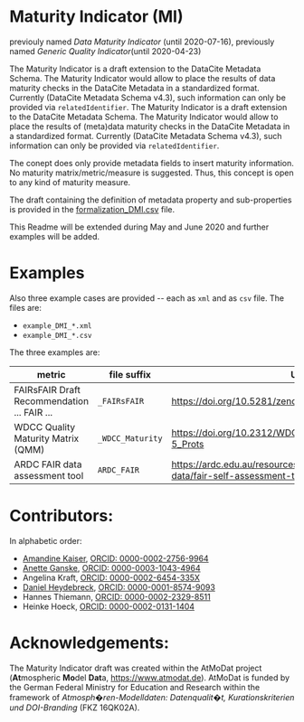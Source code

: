 # Maturity Indicator (MI)

previouly named _Data Maturity Indicator_ (until 2020-07-16), previously named _Generic Quality Indicator_(until 2020-04-23)

The Maturity Indicator is a draft extension to the DataCite Metadata Schema. The Maturity Indicator would allow to place the results of data maturity checks in the DataCite Metadata in a standardized format. Currently (DataCite Metadata Schema v4.3), such information can only be provided via `relatedIdentifier`.
The Maturity Indicator is a draft extension to the DataCite Metadata Schema. The Maturity Indicator would allow to place the results of (meta)data maturity checks in the DataCite Metadata in a standardized format. Currently (DataCite Metadata Schema v4.3), such information can only be provided via `relatedIdentifier`.

The conept does only provide metadata fields to insert maturity information. No maturity matrix/metric/measure is suggested. Thus, this concept is open to any kind of maturity measure.

The draft containing the definition of metadata property and sub-properties is provided in the [formalization_DMI.csv](formalization_DMI.csv) file.

This Readme will be extended during May and June 2020 and further examples will be added.


# Examples

Also three example cases are provided -- each as `xml` and as `csv` file. The files are:

* `example_DMI_*.xml`
* `example_DMI_*.csv`

The three examples are:

| metric                                       | file suffix      | URL                                                         |
|----------------------------------------------|------------------|---------------------------------------------------------------------------------------|
|  FAIRsFAIR Draft Recommendation ... FAIR ... | `_FAIRsFAIR`     | https://doi.org/10.5281/zenodo.3678716                                                |
| WDCC Quality Maturity Matrix (QMM)           | `_WDCC_Maturity` | https://doi.org/10.2312/WDCC/TR_QMM_Checkl_Levels_4-5_Prots                           |
| ARDC FAIR data assessment tool               | `ARDC_FAIR`      | https://ardc.edu.au/resources/working-with-data/fair-data/fair-self-assessment-tool/ |



# Contributors:

In alphabetic order:

* [Amandine Kaiser](https://github.com/am-kaiser), [ORCID: 0000-0002-2756-9964](https://orcid.org/0000-0002-2756-9964)
* [Anette Ganske](https://github.com/anganske), [ORCID: 0000-0003-1043-4964 
](https://orcid.org/0000-0003-1043-4964)
* Angelina Kraft, [ORCID: 0000-0002-6454-335X](https://orcid.org/0000-0002-6454-335X)
* [Daniel Heydebreck](https://github.com/neumannd), [ORCID: 0000-0001-8574-9093](https://orcid.org/0000-0001-8574-9093)
* Hannes Thiemann, [ORCID: 0000-0002-2329-8511](https://orcid.org/0000-0002-2329-8511)
* Heinke Hoeck, [ORCID: 0000-0002-0131-1404](https://orcid.org/0000-0002-0131-1404)


# Acknowledgements:

The Maturity Indicator draft was created within the AtMoDat project (**At**mospheric **Mo**del **Dat**a, https://www.atmodat.de). AtMoDat is funded by the German Federal Ministry for Education and Research within the framework of *Atmosph�ren-Modelldaten: Datenqualit�t, Kurationskriterien und DOI-Branding* (FKZ 16QK02A).
